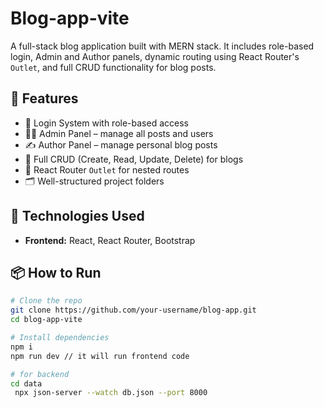 # Blog-app-vite

A full-stack blog application built with MERN stack. It includes role-based login, Admin and Author panels, dynamic routing using React Router's `Outlet`, and full CRUD functionality for blog posts.

## 🔑 Features

- 🔐 Login System with role-based access
- 🧑‍💻 Admin Panel – manage all posts and users
- ✍️ Author Panel – manage personal blog posts
- 📄 Full CRUD (Create, Read, Update, Delete) for blogs
- 🧭 React Router `Outlet` for nested routes
- 🗂️ Well-structured project folders

## 🚀 Technologies Used

- **Frontend:** React, React Router, Bootstrap

## 📦 How to Run

```bash
# Clone the repo
git clone https://github.com/your-username/blog-app.git
cd blog-app-vite

# Install dependencies
npm i
npm run dev // it will run frontend code

# for backend 
cd data
 npx json-server --watch db.json --port 8000
